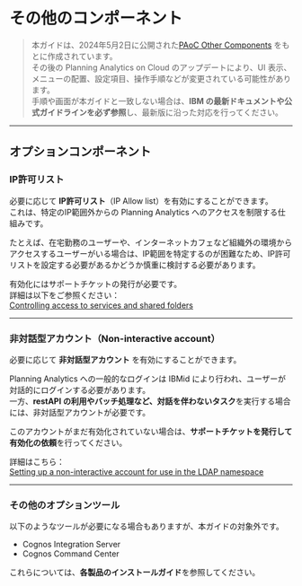 # その他のコンポーネント

> 本ガイドは、2024年5月2日に公開された[PAoC Other Components](https://community.ibm.com/community/user/blogs/paul-hart-prieto/2024/05/02/paoc-other-components) をもとに作成されています。    
> その後の Planning Analytics on Cloud のアップデートにより、UI 表示、メニューの配置、設定項目、操作手順などが変更されている可能性があります。  
> 手順や画面が本ガイドと一致しない場合は、**IBM の最新ドキュメントや公式ガイドラインを必ず参照**し、最新版に沿った対応を行ってください。

---

## オプションコンポーネント

### IP許可リスト

必要に応じて **IP許可リスト**（IP Allow list）を有効にすることができます。  
これは、特定のIP範囲外からの Planning Analytics へのアクセスを制限する仕組みです。

たとえば、在宅勤務のユーザーや、インターネットカフェなど組織外の環境からアクセスするユーザーがいる場合は、IP範囲を特定するのが困難なため、IP許可リストを設定する必要があるかどうか慎重に検討する必要があります。

有効化にはサポートチケットの発行が必要です。  
詳細は以下をご参照ください：  
[Controlling access to services and shared folders](https://www.ibm.com/docs/en/planning-analytics/2.0.0?topic=cloud-controlling-access-services-shared-folders)

---

### 非対話型アカウント（Non-interactive account）

必要に応じて **非対話型アカウント** を有効にすることができます。

Planning Analytics への一般的なログインは IBMid により行われ、ユーザーが対話的にログインする必要があります。  
一方、**restAPI の利用やバッチ処理など、対話を伴わないタスク**を実行する場合には、非対話型アカウントが必要です。  

このアカウントがまだ有効化されていない場合は、**サポートチケットを発行して有効化の依頼**を行ってください。

詳細はこちら：  
[Setting up a non-interactive account for use in the LDAP namespace](https://www.ibm.com/docs/en/planning-analytics/2.0.0?topic=SSD29G_2.0.0/com.ibm.swg.ba.cognos.tm1_cloud_mg.2.0.0.doc/c_tm1_cloud_ccc_non_int_account.htm)

---

### その他のオプションツール

以下のようなツールが必要になる場合もありますが、本ガイドの対象外です。

- Cognos Integration Server  
- Cognos Command Center  

これらについては、**各製品のインストールガイド**を参照してください。
